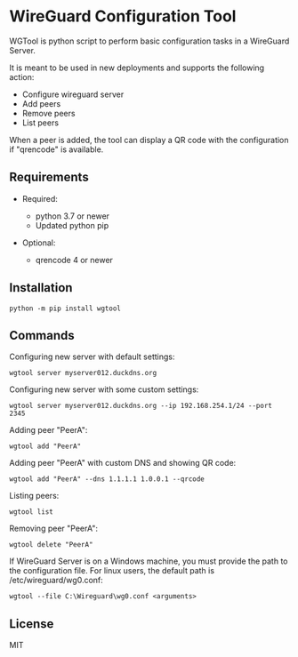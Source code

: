 # WireGuard Configuration Tool

WGTool is python script to perform basic configuration tasks in a WireGuard Server.

It is meant to be used in new deployments and supports the following action:

- Configure wireguard server
- Add peers
- Remove peers
- List peers

When a peer is added, the tool can display a QR code with the configuration if "qrencode" is available.

## Requirements

- Required:
  - python 3.7 or newer
  - Updated python pip

- Optional:
  - qrencode 4 or newer

## Installation

    python -m pip install wgtool

## Commands

Configuring new server with default settings:

    wgtool server myserver012.duckdns.org

Configuring new server with some custom settings:

    wgtool server myserver012.duckdns.org --ip 192.168.254.1/24 --port 2345

Adding peer "PeerA":

    wgtool add "PeerA"

Adding peer "PeerA" with custom DNS and showing QR code:

    wgtool add "PeerA" --dns 1.1.1.1 1.0.0.1 --qrcode

Listing peers:

    wgtool list

Removing peer "PeerA":

    wgtool delete "PeerA"

If WireGuard Server is on a Windows machine, you must provide the path to the configuration file. For linux users, the default path is /etc/wireguard/wg0.conf:

    wgtool --file C:\Wireguard\wg0.conf <arguments>


## License

MIT
